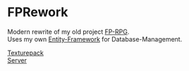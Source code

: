 # FPRework

Modern rewrite of my old project <a href="https://github.com/zManuu/FP-RPG">FP-RPG</a>.<br>
Uses my own <a href="https://github.com/zManuu/JavaEF">Entity-Framework</a> for Database-Management.

<a href="https://github.com/zManuu/FPRework-Texturepack">Texturepack</a><br>
<a href="https://github.com/zManuu/FPRework-Server">Server</a>
